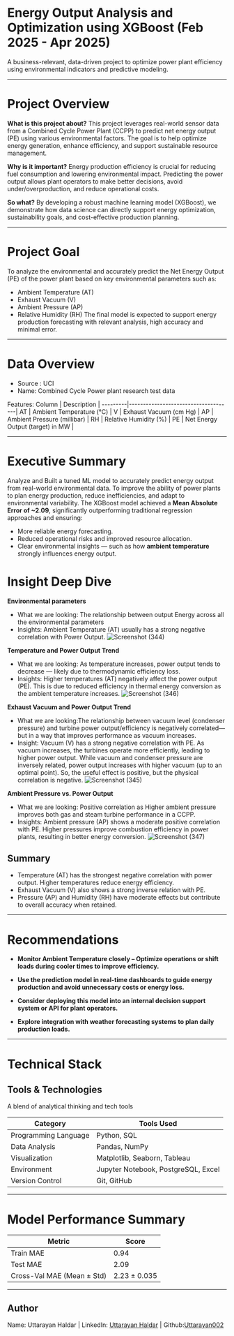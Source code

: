 # Energy Output Analysis and Optimization using XGBoost (Feb 2025 - Apr 2025)
A business-relevant, data-driven project to optimize power plant efficiency using environmental indicators and predictive modeling.
_____________________________________________________________________________________________________________________________________________________________________________________________________________________

# Project Overview

**What is this project about?**  This project leverages real-world sensor data from a Combined Cycle Power Plant (CCPP) to predict net energy output (PE) using various environmental factors. The goal is to help optimize energy generation, enhance efficiency, and support sustainable resource management.

**Why is it important?** Energy production efficiency is crucial for reducing fuel consumption and lowering environmental impact. Predicting the power output allows plant operators to make better decisions, avoid under/overproduction, and reduce operational costs.

**So what?** By developing a robust machine learning model (XGBoost), we demonstrate how data science can directly support energy optimization, sustainability goals, and cost-effective production planning.
_____________________________________________________________________________________________________________________________________________________________________________________________________________________

# Project Goal
To analyze the environmental and accurately predict the Net Energy Output (PE) of the power plant based on key environmental parameters such as:
- Ambient Temperature (AT)
- Exhaust Vacuum (V)
- Ambient Pressure (AP)
- Relative Humidity (RH)
The final model is expected to support energy production forecasting with relevant analysis, high accuracy and minimal error.
_____________________________________________________________________________________________________________________________________________________________________________________________________________________

# Data Overview
- Source : UCI 
- Name: Combined Cycle Power plant research test data 

Features:
Column	 |   Description                       |
---------|-------------------------------------|
AT       |   Ambient Temperature (°C)          |
V	       |   Exhaust Vacuum (cm Hg)            |
AP	     |   Ambient Pressure (millibar)       |
RH	     |   Relative Humidity (%)             |
PE	     |    Net Energy Output (target) in MW |

______________________________________________________________________________________________________________________________________________________________________________________________________________

# Executive Summary
Analyze and Built a tuned ML model to accurately predict energy output from real-world environmental data.
To improve the ability of power plants to plan energy production, reduce inefficiencies, and adapt to environmental variability.
The XGBoost model achieved a **Mean Absolute Error of ~2.09**, significantly outperforming traditional regression approaches and ensuring:
  - More reliable energy forecasting.
  - Reduced operational risks and improved resource allocation.
  - Clear environmental insights — such as how **ambient temperature** strongly influences energy output.


# Insight Deep Dive
**Environmental parameters**
- What we are looking: The relationship between output Energy across all the environmental parameters
- Insights: Ambient Temperature (AT) usually has a strong negative correlation with Power Output.
![Screenshot (344)](https://github.com/user-attachments/assets/0f41e89e-1945-472d-8d4e-dc5d50e0d07a)

**Temperature and Power Output Trend**
- What we are looking: As temperature increases, power output tends to decrease — likely due to thermodynamic efficiency loss.
- Insights: Higher temperatures (AT) negatively affect the power output (PE). This is due to reduced efficiency in thermal energy conversion as the ambient temperature increases.
![Screenshot (346)](https://github.com/user-attachments/assets/6d9c4a7e-ccc1-40ef-9e35-49d48bc430ea)

**Exhaust Vacuum and Power Output Trend**
- What we are looking:The relationship between vacuum level (condenser pressure) and turbine power output/efficiency is negatively correlated—but in a way that improves performance as vacuum increases.
- Insight: Vacuum (V) has a strong negative correlation with PE. As vacuum increases, the turbines operate more efficiently, leading to higher power output. While vacuum and condenser pressure are inversely related, power output increases with higher vacuum (up to an optimal point). So, the useful effect is positive, but the physical correlation is negative.
![Screenshot (345)](https://github.com/user-attachments/assets/6ef58700-d6cc-4626-bcd2-ab23d1fbb8c5)

**Ambient Pressure vs. Power Output**
- What we are looking: Positive correlation as Higher ambient pressure improves both gas and steam turbine performance in a CCPP.
- Insights: Ambient pressure (AP) shows a moderate positive correlation with PE. Higher pressures improve combustion efficiency in power plants, resulting in better energy conversion.
![Screenshot (347)](https://github.com/user-attachments/assets/ce13c335-2029-4767-8582-963176b83785)

## Summary 
- Temperature (AT) has the strongest negative correlation with power output. Higher temperatures reduce energy efficiency.
- Exhaust Vacuum (V) also shows a strong inverse relation with PE.
- Pressure (AP) and Humidity (RH) have moderate effects but contribute to overall accuracy when retained.
______________________________________________________________________________________________________________________________________________________________________________________________________________
# Recommendations

- **Monitor Ambient Temperature closely – Optimize operations or shift loads during cooler times to improve efficiency.**
  
- **Use the prediction model in real-time dashboards to guide energy production and avoid unnecessary costs or energy loss.**
  
- **Consider deploying this model into an internal decision support system or API for plant operators.**
  
- **Explore integration with weather forecasting systems to plan daily production loads.**
  
______________________________________________________________________________________________________________________________________________________________________________________________________________
#  Technical Stack

## Tools & Technologies
A blend of analytical thinking and tech tools

| Category              | Tools Used                                  |
|-----------------------|---------------------------------------------|
| Programming Language  | Python, SQL                                 |
| Data Analysis         | Pandas, NumPy                               |
| Visualization         | Matplotlib, Seaborn, Tableau                |
| Environment           | Jupyter Notebook, PostgreSQL, Excel         |
| Version Control       | Git, GitHub                                 |


_____________________________________________________________________________________________________________________________________________________________________________________________________________
# Model Performance Summary
| Metric   	                 |  Score         | 
|----------------------------|----------------|
| Train MAE 	               |  0.94          |
| Test MAE	                 |  2.09          |
| Cross-Val MAE (Mean ± Std) |	 2.23 ± 0.035 |
______________________________________________________________________________________________________________________________________________________________________________________________________________
## Author
Name: Uttarayan Haldar
 | LinkedIn: [Uttarayan Haldar](https://www.linkedin.com/in/uttarayan-haldar/)
 | Github:[Uttarayan002](https://github.com/Uttarayan002)
